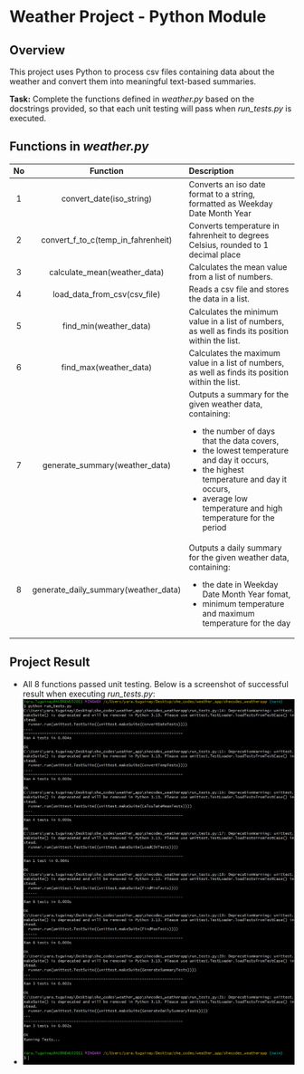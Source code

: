 # Weather Project - Python Module

## Overview
This project uses Python to process csv files containing data about the weather and convert them into meaningful text-based summaries. 

**Task:** Complete the functions defined in *weather.py* based on the docstrings provided, so that each unit testing will pass when *run_tests.py* is executed.

## Functions in *weather.py*
No | Function | Description
| :---: | :---: | :--- 
1 | convert_date(iso_string) | Converts an iso date format to a string, formatted as Weekday Date Month Year
2 | convert_f_to_c(temp_in_fahrenheit) | Converts temperature in fahrenheit to degrees Celsius, rounded to 1 decimal place
3 | calculate_mean(weather_data) | Calculates the mean value from a list of numbers.
4 | load_data_from_csv(csv_file) | Reads a csv file and stores the data in a list.
5 | find_min(weather_data) | Calculates the minimum value in a list of numbers, as well as finds its position within the list.
6 | find_max(weather_data)| Calculates the maximum value in a list of numbers, as well as finds its position within the list.
7 | generate_summary(weather_data) | Outputs a summary for the given weather data, containing: <ul><li>the number of days that the data covers, </li><li>the lowest temperature and day it occurs, </li><li> the highest temperature and day it occurs, </li><li> average low temperature and high temperature for the period</li></ul>
8 | generate_daily_summary(weather_data) | Outputs a daily summary for the given weather data, containing:<ul><li>the date in Weekday Date Month Year fomat,</li><li>minimum temperature and maximum temperature for the day</li></ul>

## Project Result
- All 8 functions passed unit testing. Below is a screenshot of successful result when executing *run_tests.py*:
- ![Screenshot of test result](https://github.com/yara-fe/shecodes_weatherapp/blob/main/weatherapp_OK.png)
